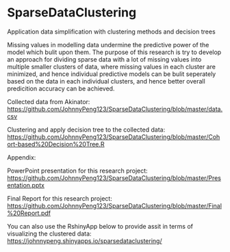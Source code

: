 # SparseDataClustering
Application data simplification with clustering methods and decision trees

Missing values in modelling data undermine the predictive power of the model which bulit upon them. The purpose of this research is try to develop an approach for dividing sparse data with a lot of missing values into multiple smaller clusters of data, where missing values in each cluster are minimized, and hence individual predictive models can be bulit seperately based on the data in each individual clusters, and hence better overall predicition accuracy can be achieved. 

Collected data from Akinator: 
https://github.com/JohnnyPeng123/SparseDataClustering/blob/master/data.csv

Clustering and apply decision tree to the collected data:
https://github.com/JohnnyPeng123/SparseDataClustering/blob/master/Cohort-based%20Decision%20Tree.R

Appendix:

PowerPoint presentation for this research project:
https://github.com/JohnnyPeng123/SparseDataClustering/blob/master/Presentation.pptx

Final Report for this research project:
https://github.com/JohnnyPeng123/SparseDataClustering/blob/master/Final%20Report.pdf

You can also use the RshinyApp below to provide assit in terms of visualizing the clustered data:
https://johnnypeng.shinyapps.io/sparsedataclustering/
